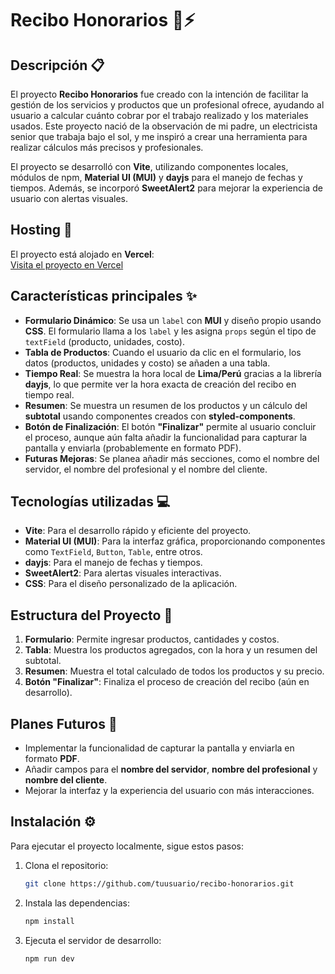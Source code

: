 # Recibo Honorarios 🧾⚡

## Descripción 📋

El proyecto **Recibo Honorarios** fue creado con la intención de facilitar la gestión de los servicios y productos que un profesional ofrece, ayudando al usuario a calcular cuánto cobrar por el trabajo realizado y los materiales usados. Este proyecto nació de la observación de mi padre, un electricista senior que trabaja bajo el sol, y me inspiró a crear una herramienta para realizar cálculos más precisos y profesionales.

El proyecto se desarrolló con **Vite**, utilizando componentes locales, módulos de npm, **Material UI (MUI)** y **dayjs** para el manejo de fechas y tiempos. Además, se incorporó **SweetAlert2** para mejorar la experiencia de usuario con alertas visuales.

## Hosting 🚀

El proyecto está alojado en **Vercel**:  
[Visita el proyecto en Vercel](https://recibo-honorario.vercel.app)

## Características principales ✨

- **Formulario Dinámico**: Se usa un `label` con **MUI** y diseño propio usando **CSS**. El formulario llama a los `label` y les asigna `props` según el tipo de `textField` (producto, unidades, costo).
- **Tabla de Productos**: Cuando el usuario da clic en el formulario, los datos (productos, unidades y costo) se añaden a una tabla.  
- **Tiempo Real**: Se muestra la hora local de **Lima/Perú** gracias a la librería **dayjs**, lo que permite ver la hora exacta de creación del recibo en tiempo real.
- **Resumen**: Se muestra un resumen de los productos y un cálculo del **subtotal** usando componentes creados con **styled-components**.
- **Botón de Finalización**: El botón **"Finalizar"** permite al usuario concluir el proceso, aunque aún falta añadir la funcionalidad para capturar la pantalla y enviarla (probablemente en formato PDF).
- **Futuras Mejoras**: Se planea añadir más secciones, como el nombre del servidor, el nombre del profesional y el nombre del cliente.

## Tecnologías utilizadas 💻

- **Vite**: Para el desarrollo rápido y eficiente del proyecto.
- **Material UI (MUI)**: Para la interfaz gráfica, proporcionando componentes como `TextField`, `Button`, `Table`, entre otros.
- **dayjs**: Para el manejo de fechas y tiempos.
- **SweetAlert2**: Para alertas visuales interactivas.
- **CSS**: Para el diseño personalizado de la aplicación.

## Estructura del Proyecto 📂

1. **Formulario**: Permite ingresar productos, cantidades y costos.
2. **Tabla**: Muestra los productos agregados, con la hora y un resumen del subtotal.
3. **Resumen**: Muestra el total calculado de todos los productos y su precio.
4. **Botón "Finalizar"**: Finaliza el proceso de creación del recibo (aún en desarrollo).

## Planes Futuros 🔮

- Implementar la funcionalidad de capturar la pantalla y enviarla en formato **PDF**.
- Añadir campos para el **nombre del servidor**, **nombre del profesional** y **nombre del cliente**.
- Mejorar la interfaz y la experiencia del usuario con más interacciones.

## Instalación ⚙️

Para ejecutar el proyecto localmente, sigue estos pasos:

1. Clona el repositorio:
   ```bash
   git clone https://github.com/tuusuario/recibo-honorarios.git
2. Instala las dependencias:
   ```bash
   npm install
3. Ejecuta el servidor de desarrollo:
   ```bash
   npm run dev
